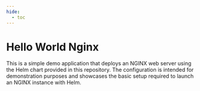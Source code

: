 ```yaml
---
hide:
  - toc
---
```


# Hello World Nginx

This is a simple demo application that deploys an NGINX web server using the Helm chart provided in this repository. The configuration is intended for demonstration purposes and showcases the basic setup required to launch an NGINX instance with Helm.
